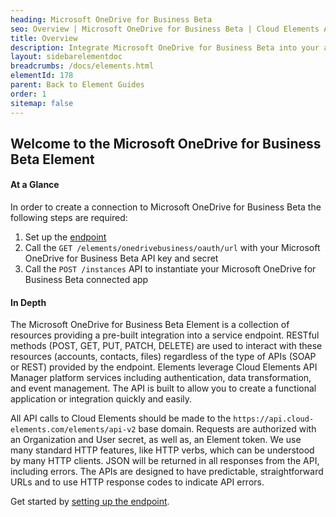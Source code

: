 ```yaml
---
heading: Microsoft OneDrive for Business Beta
seo: Overview | Microsoft OneDrive for Business Beta | Cloud Elements API Docs
title: Overview
description: Integrate Microsoft OneDrive for Business Beta into your application via the Cloud Elements APIs.
layout: sidebarelementdoc
breadcrumbs: /docs/elements.html
elementId: 178
parent: Back to Element Guides
order: 1
sitemap: false
---
```


## Welcome to the Microsoft OneDrive for Business Beta Element


#### At a Glance

In order to create a connection to Microsoft OneDrive for Business Beta the following steps are required:

1. Set up the [endpoint](onedrivebusiness-endpoint-setup.html)
2. Call the `GET /elements/onedrivebusiness/oauth/url` with your Microsoft OneDrive for Business Beta API key and secret
3. Call the `POST /instances` API to instantiate your Microsoft OneDrive for Business Beta connected app

#### In Depth

The Microsoft OneDrive for Business Beta Element is a collection of resources providing a pre-built integration into a service endpoint. RESTful methods (POST, GET, PUT, PATCH, DELETE) are used to interact with these resources (accounts, contacts, files) regardless of the type of APIs (SOAP or REST) provided by the endpoint. Elements leverage Cloud Elements API Manager platform services including authentication, data transformation, and event management.  The API is built to allow you to create a functional application or integration quickly and easily.

All API calls to Cloud Elements should be made to the `https://api.cloud-elements.com/elements/api-v2` base domain. Requests are authorized with an Organization and User secret, as well as, an Element token.  We use many standard HTTP features, like HTTP verbs, which can be understood by many HTTP clients. JSON will be returned in all responses from the API, including errors. The APIs are designed to have predictable, straightforward URLs and to use HTTP response codes to indicate API errors.

Get started by [setting up the endpoint](onedrivebusiness-endpoint-setup.html).
